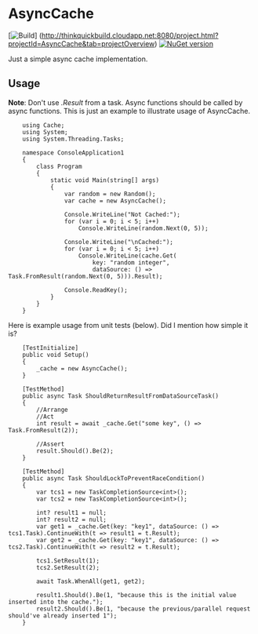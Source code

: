 # AsyncCache
[![Build](http://thinkquickbuild.cloudapp.net:8080/app/rest/builds/buildType:AsyncCache_Build/statusIcon)]
(http://thinkquickbuild.cloudapp.net:8080/project.html?projectId=AsyncCache&tab=projectOverview)
[![NuGet version](https://badge.fury.io/nu/AsyncCache.svg)](https://badge.fury.io/nu/AsyncCache)

Just a simple async cache implementation.

## Usage
**Note**: Don't use *.Result* from a task. Async functions should be called by async functions. This is just an example to illustrate usage of AsyncCache. 

        using Cache;
        using System;
        using System.Threading.Tasks;
        
        namespace ConsoleApplication1
        {
            class Program
            {
                static void Main(string[] args)
                {
                    var random = new Random();
                    var cache = new AsyncCache();
        
                    Console.WriteLine("Not Cached:");
                    for (var i = 0; i < 5; i++)
                        Console.WriteLine(random.Next(0, 5));
        
                    Console.WriteLine("\nCached:");
                    for (var i = 0; i < 5; i++)
                        Console.WriteLine(cache.Get(
                            key: "random integer",
                            dataSource: () => Task.FromResult(random.Next(0, 5))).Result);
        
                    Console.ReadKey();
                }
            }
        }


Here is example usage from unit tests (below). Did I mention how simple it is?

        [TestInitialize]
        public void Setup()
        {
            _cache = new AsyncCache();
        }

        [TestMethod]
        public async Task ShouldReturnResultFromDataSourceTask()
        {
            //Arrange
            //Act
            int result = await _cache.Get("some key", () => Task.FromResult(2));

            //Assert
            result.Should().Be(2);
        }
        
        [TestMethod]
        public async Task ShouldLockToPreventRaceCondition()
        {
            var tcs1 = new TaskCompletionSource<int>();
            var tcs2 = new TaskCompletionSource<int>();

            int? result1 = null;
            int? result2 = null;
            var get1 = _cache.Get(key: "key1", dataSource: () => tcs1.Task).ContinueWith(t => result1 = t.Result);
            var get2 = _cache.Get(key: "key1", dataSource: () => tcs2.Task).ContinueWith(t => result2 = t.Result);

            tcs1.SetResult(1);
            tcs2.SetResult(2);

            await Task.WhenAll(get1, get2);

            result1.Should().Be(1, "because this is the initial value inserted into the cache.");
            result2.Should().Be(1, "because the previous/parallel request should've already inserted 1");
        }
